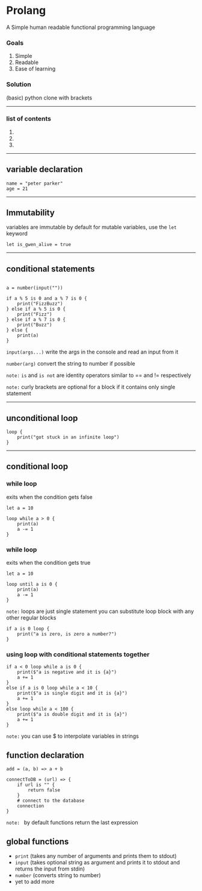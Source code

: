 # Prolang
A Simple human readable functional programming language

### Goals
1. Simple
2. Readable
3. Ease of learning
### Solution
(basic) python clone with brackets

---
### list of contents
1. 
2. 
3. 
---


## variable declaration

```
name = "peter parker"
age = 21
```
---
## Immutability

variables are immutable by default
for mutable variables, use the `let` keyword

```
let is_gwen_alive = true
```
---
## conditional statements

```

a = number(input(""))

if a % 5 is 0 and a % 7 is 0 {
    print("FizzBuzz")
} else if a % 5 is 0 {
    print("Fizz")
} else if a % 7 is 0 {
    print("Buzz")
} else {
    print(a)
}

```
`input(args...)` write the args in the console and read an input from it

`number(arg)` convert the string to number if possible

`note:` `is` and `is not` are identity operators similar to == and != respectively

`note:` curly brackets are optional for a block if it contains only single statement

---
## unconditional loop

```
loop {
    print("got stuck in an infinite loop")
}
```
---
## conditional loop
### while loop
exits when the condition gets false
```
let a = 10

loop while a > 0 {
    print(a)
    a -= 1
}

```
### while loop
exits when the condition gets true
```
let a = 10

loop until a is 0 {
    print(a)
    a -= 1
}
```
`note:` loops are just single statement
you can substitute loop block with any other
regular blocks

```
if a is 0 loop {
    print("a is zero, is zero a number?")
}
```

### using loop with conditional statements together

```
if a < 0 loop while a is 0 {
    print($"a is negative and it is {a}")
    a += 1
}
else if a is 0 loop while a < 10 {
    print($"a is single digit and it is {a}")
    a += 1
}
else loop while a < 100 {
    print($"a is double digit and it is {a}")
    a += 1
}
```

`note:` you can use $ to interpolate variables in strings

## function declaration

```
add = (a, b) => a + b

connectToDB = (url) => {
    if url is "" {
        return false
    }
    # connect to the database
    connection
}

```

`note: ` by default functions return the last expression

## global functions

<!-- list with description -->

- `print` (takes any number of arguments and prints them to stdout)
- `input` (takes optional string as argument and prints it to stdout and returns the input from stdin)
- `number` (converts string to number)
- yet to add more